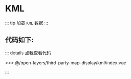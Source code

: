 <script setup>
// 解决打包错误 (document is not defined)
// VuePress 是在Node.js 服务端渲染，node没有window，所以报错ReferenceError: document is not defined
import { shallowRef, onMounted } from 'vue'    
const mapComponent = shallowRef(null)
onMounted(()=>{
    import('./index.vue').then(module => {
      mapComponent.value = module.default
    })
})
</script>
# KML

::: tip
加载 `KML` 数据
:::

<component v-if="mapComponent" :is="mapComponent"></component>

## 代码如下:

::: details 点我查看代码

<<< @/open-layers/third-party-map-display/kml/index.vue

:::